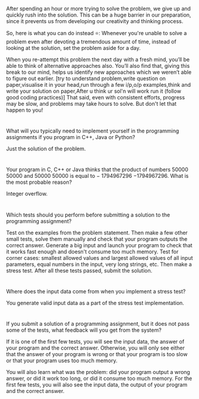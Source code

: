 
After spending an hour or more trying to solve the problem, we give up and quickly rush into the solution. This can be a huge barrier in our preparation, since it prevents us from developing our creativity and thinking process.

So, here is what you can do instead ⭐:
Whenever you're unable to solve a problem even after devoting a tremendous amount of time, instead of looking at the solution, set the problem aside for a day.

When you re-attempt this problem the next day with a fresh mind, you’ll be able to think of alternative approaches also. You’ll also find that, giving this break to our mind, helps us identify new approaches which we weren’t able to figure out earlier.
[try to understand problem,write question on paper,visualise it in your head,run through a few i/p,o/p examples,think and write your solution on paper,After u think ur sol'n will work run it (follow good coding practices)]
That said, even with consistent efforts, progress may be slow, and problems may take hours to solve. But don't let that happen to you!
#
What will you typically need to implement yourself in the programming assignments if you program in C++, Java or Python?

Just the solution of the problem.
#
Your program in C, C++ or Java thinks that the product of numbers 
50000
50000 and 
50000
50000 is equal to 
−
1794967296
−1794967296. What is the most probable reason?

Integer overflow.
#

Which tests should you perform before submitting a solution to the programming assignment?


Test on the examples from the problem statement. Then make a few other small tests, solve them manually and check that your program outputs the correct answer. Generate a big input and launch your program to check that it works fast enough and doesn't consume too much memory. Test for corner cases: smallest allowed values and largest allowed values of all input parameters, equal numbers in the input, very long strings, etc. Then make a stress test. After all these tests passed, submit the solution.

#

Where does the input data come from when you implement a stress test?


You generate valid input data as a part of the stress test implementation.


#
If you submit a solution of a programming assignment, but it does not pass some of the tests, what feedback will you get from the system?


If it is one of the first few tests, you will see the input data, the answer of your program and the correct answer. Otherwise, you will only see either that the answer of your program is wrong or that your program is too slow or that your program uses too much memory.


You will also learn what was the problem: did your program output a wrong answer, or did it work too long, or did it consume too much memory. For the first few tests, you will also see the input data, the output of your program and the correct answer.



